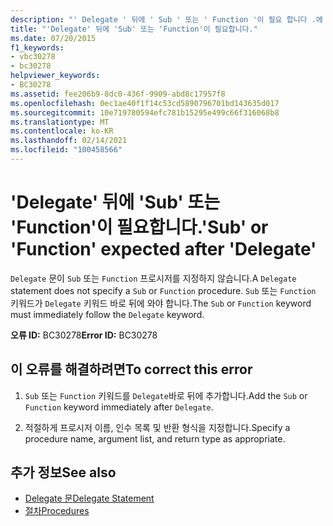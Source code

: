 ```yaml
---
description: "' Delegate ' 뒤에 ' Sub ' 또는 ' Function '이 필요 합니다 .에 대 한 자세한 정보"
title: "'Delegate' 뒤에 'Sub' 또는 'Function'이 필요합니다."
ms.date: 07/20/2015
f1_keywords:
- vbc30278
- bc30278
helpviewer_keywords:
- BC30278
ms.assetid: fee206b9-8dc0-436f-9909-abd8c17957f8
ms.openlocfilehash: 0ec1ae40f1f14c53cd5890796701bd143635d017
ms.sourcegitcommit: 10e719780594efc781b15295e499c66f316068b8
ms.translationtype: MT
ms.contentlocale: ko-KR
ms.lasthandoff: 02/14/2021
ms.locfileid: "100458566"
---
```

# <a name="sub-or-function-expected-after-delegate"></a><span data-ttu-id="2e1ed-103">'Delegate' 뒤에 'Sub' 또는 'Function'이 필요합니다.</span><span class="sxs-lookup"><span data-stu-id="2e1ed-103">'Sub' or 'Function' expected after 'Delegate'</span></span>

<span data-ttu-id="2e1ed-104">`Delegate` 문이 `Sub` 또는 `Function` 프로시저를 지정하지 않습니다.</span><span class="sxs-lookup"><span data-stu-id="2e1ed-104">A `Delegate` statement does not specify a `Sub` or `Function` procedure.</span></span> <span data-ttu-id="2e1ed-105">`Sub` 또는 `Function` 키워드가 `Delegate` 키워드 바로 뒤에 와야 합니다.</span><span class="sxs-lookup"><span data-stu-id="2e1ed-105">The `Sub` or `Function` keyword must immediately follow the `Delegate` keyword.</span></span>  
  
 <span data-ttu-id="2e1ed-106">**오류 ID:** BC30278</span><span class="sxs-lookup"><span data-stu-id="2e1ed-106">**Error ID:** BC30278</span></span>  
  
## <a name="to-correct-this-error"></a><span data-ttu-id="2e1ed-107">이 오류를 해결하려면</span><span class="sxs-lookup"><span data-stu-id="2e1ed-107">To correct this error</span></span>  
  
1. <span data-ttu-id="2e1ed-108">`Sub` 또는 `Function` 키워드를 `Delegate`바로 뒤에 추가합니다.</span><span class="sxs-lookup"><span data-stu-id="2e1ed-108">Add the `Sub` or `Function` keyword immediately after `Delegate`.</span></span>  
  
2. <span data-ttu-id="2e1ed-109">적절하게 프로시저 이름, 인수 목록 및 반환 형식을 지정합니다.</span><span class="sxs-lookup"><span data-stu-id="2e1ed-109">Specify a procedure name, argument list, and return type as appropriate.</span></span>  
  
## <a name="see-also"></a><span data-ttu-id="2e1ed-110">추가 정보</span><span class="sxs-lookup"><span data-stu-id="2e1ed-110">See also</span></span>

- [<span data-ttu-id="2e1ed-111">Delegate 문</span><span class="sxs-lookup"><span data-stu-id="2e1ed-111">Delegate Statement</span></span>](../language-reference/statements/delegate-statement.md)
- [<span data-ttu-id="2e1ed-112">절차</span><span class="sxs-lookup"><span data-stu-id="2e1ed-112">Procedures</span></span>](../programming-guide/language-features/procedures/index.md)

